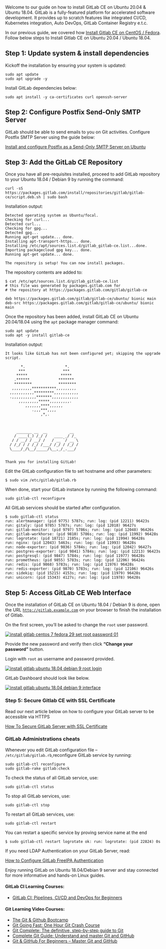 Welcome to our guide on how to install GitLab CE on Ubuntu 20.04 & Ubuntu 18.04. GitLab is a fully-featured platform for accelerated software development. It provides up to scratch features like integrated CI/CD, Kubernetes integration, Auto DevOps, GitLab Container Registry e.t.c.

In our previous guide, we covered how [Install Gitlab CE on CentOS / Fedora](https://computingforgeeks.com/install-gitlab-ce-on-centos-fedora/). Follow below steps to Install Gitlab CE on Ubuntu 20.04 / Ubuntu 18.04.

## Step 1: Update system & install dependencies

Kickoff the installation by ensuring your system is updated:

```
sudo apt update
sudo apt upgrade -y
```

Install GitLab dependencies below:

```
sudo apt install -y ca-certificates curl openssh-server
```

## Step 2: Configure Postfix Send-Only SMTP Server

GitLab should be able to send emails to you on Git activities. Configure Postfix SMTP Server using the guide below:

[Install and configure Postfix as a Send-Only SMTP Server on Ubuntu](https://computingforgeeks.com/how-to-install-and-configure-postfix-as-a-send-only-smtp-server-on-ubuntu-18-04-lts/)

## Step 3: Add the GitLab CE Repository

Once you have all pre-requisites installed, proceed to add GitLab repository to your Ubuntu 18.04 / Debian 9 by running the command:

```
curl -sS https://packages.gitlab.com/install/repositories/gitlab/gitlab-ce/script.deb.sh | sudo bash
```

Installation output:

```
Detected operating system as Ubuntu/focal.
Checking for curl...
Detected curl...
Checking for gpg...
Detected gpg...
Running apt-get update... done.
Installing apt-transport-https... done.
Installing /etc/apt/sources.list.d/gitlab_gitlab-ce.list...done.
Importing packagecloud gpg key... done.
Running apt-get update... done.

The repository is setup! You can now install packages.
```

The repository contents are added to:

```
$ cat /etc/apt/sources.list.d/gitlab_gitlab-ce.list 
# this file was generated by packages.gitlab.com for
# the repository at https://packages.gitlab.com/gitlab/gitlab-ce

deb https://packages.gitlab.com/gitlab/gitlab-ce/ubuntu/ bionic main
deb-src https://packages.gitlab.com/gitlab/gitlab-ce/ubuntu/ bionic main
```

Once the repository has been added, install GitLab CE on Ubuntu 20.04/18.04 using the `apt` package manager command:

```
sudo apt update
sudo apt -y install gitlab-ce
```

Installation output:

```
It looks like GitLab has not been configured yet; skipping the upgrade script.

       *.                  *.
      ***                 ***
     *****               *****
    .******             *******
    ********            ********
   ,,,,,,,,,***********,,,,,,,,,
  ,,,,,,,,,,,*********,,,,,,,,,,,
  .,,,,,,,,,,,*******,,,,,,,,,,,,
      ,,,,,,,,,*****,,,,,,,,,.
         ,,,,,,,****,,,,,,
            .,,,***,,,,
                ,*,.
  


     _______ __  __          __
    / ____(_) /_/ /   ____ _/ /_
   / / __/ / __/ /   / __ `/ __ \
  / /_/ / / /_/ /___/ /_/ / /_/ /
  \____/_/\__/_____/\__,_/_.___/
  

Thank you for installing GitLab!
```

Edit the GitLab configuration file to set hostname and other parameters:

```
$ sudo vim /etc/gitlab/gitlab.rb
```

When done, start your GitLab instance by running the following command:

```
sudo gitlab-ctl reconfigure
```

All GitLab services should be started after configuration.

```
$ sudo gitlab-ctl status
run: alertmanager: (pid 9775) 5787s; run: log: (pid 12211) 96423s
run: gitaly: (pid 9785) 5787s; run: log: (pid 12018) 96427s
run: gitlab-monitor: (pid 9797) 5786s; run: log: (pid 12048) 96426s
run: gitlab-workhorse: (pid 9810) 5786s; run: log: (pid 11992) 96428s
run: logrotate: (pid 18721) 2185s; run: log: (pid 11994) 96428s
run: nginx: (pid 12043) 5463s; run: log: (pid 11993) 96428s
run: node-exporter: (pid 9836) 5784s; run: log: (pid 12042) 96427s
run: postgres-exporter: (pid 9841) 5784s; run: log: (pid 12213) 96423s
run: postgresql: (pid 9847) 5784s; run: log: (pid 11977) 96428s
run: prometheus: (pid 9855) 5783s; run: log: (pid 12206) 96424s
run: redis: (pid 9868) 5783s; run: log: (pid 11976) 96428s
run: redis-exporter: (pid 9870) 5783s; run: log: (pid 12106) 96426s
run: sidekiq: (pid 15215) 4153s; run: log: (pid 11979) 96428s
run: unicorn: (pid 15343) 4127s; run: log: (pid 11978) 96428s
```

## Step 5: Access GitLab CE Web Interface

Once the installation of GitLab CE on Ubuntu 18.04 / Debian 9 is done, open the URL [`http://gitlab.example.com`](https://computingforgeeks.com/) on your browser to finish the installation of Gitlab.

On the first screen, you’ll be asked to change the `root` user password.

[![install gitlab centos 7 fedora 29 set root password 01](https://computingforgeeks.com/wp-content/uploads/2018/11/install-gitlab-centos-7-fedora-29-set-root-password-01.png "How To Install GitLab CE on Ubuntu 20.04 | 18.04 1")](https://computingforgeeks.com/wp-content/uploads/2018/11/install-gitlab-centos-7-fedora-29-set-root-password-01.png)

Provide the new password and verify then click **“Change your password”** button.

Login with `root` as username and password provided.

[![install gitlab ubuntu 18.04 debian 9 root login](https://computingforgeeks.com/wp-content/uploads/2018/12/install-gitlab-ubuntu-18.04-debian-9-root-login.png?ezimgfmt=rs:696x282/rscb23/ng:webp/ngcb23 "How To Install GitLab CE on Ubuntu 20.04 | 18.04 2")](https://computingforgeeks.com/wp-content/uploads/2018/12/install-gitlab-ubuntu-18.04-debian-9-root-login.png)

GitLab Dashboard should look like below.

[![install gitlab ubuntu 18.04 debian 9 interface](https://computingforgeeks.com/wp-content/uploads/2018/12/install-gitlab-ubuntu-18.04-debian-9-interface-1024x301.png?ezimgfmt=rs:696x205/rscb23/ng:webp/ngcb23 "How To Install GitLab CE on Ubuntu 20.04 | 18.04 3")](https://computingforgeeks.com/wp-content/uploads/2018/12/install-gitlab-ubuntu-18.04-debian-9-interface.png)

### Step 5: Secure Gitlab CE with SSL Certificate

Read our next article below on how to configure your GitLab server to be accessible via HTTPS

[How To Secure GitLab Server with SSL Certificate](https://computingforgeeks.com/how-to-secure-gitlab-server-with-ssl-certificate/)

### GitLab Administrations cheats

Whenever you edit GitLab configuration file – `/etc/gitlab/gitlab.rb`,reconfigure GitLab service by running:

```
sudo gitlab-ctl reconfigure
sudo gitlab-rake gitlab:check
```

To check the status of all GitLab service, use:

```
sudo gitlab-ctl status
```

To stop all GitLab services, use:

```
sudo gitlab-ctl stop
```

To restart all GitLab services, use:

```
sudo gitlab-ctl restart
```

You can restart a specific service by proving service name at the end

```
$ sudo gitlab-ctl restart logrotate ok: run: logrotate: (pid 22824) 0s
```

If you need LDAP Authentication on your GitLab Server, read:

[How to Configure GitLab FreeIPA Authentication](https://computingforgeeks.com/how-to-configure-gitlab-freeipa-authentication/)

Enjoy running GitLab on Ubuntu 18.04/Debian 9 server and stay connected for more informative and hands-on Linux guides.

#### GitLab CI Learning Courses:

-   [GitLab CI: Pipelines, CI/CD and DevOps for Beginners](https://click.linksynergy.com/deeplink?id=2sb89XJC/EQ&mid=39197&murl=https%3A%2F%2Fwww.udemy.com%2Fcourse%2Fgitlab-ci-pipelines-ci-cd-and-devops-for-beginners%2F)

#### Git Learning Video Courses:

-   [The Git & Github Bootcamp](https://click.linksynergy.com/deeplink?id=2sb89XJC/EQ&mid=39197&murl=https%3A%2F%2Fwww.udemy.com%2Fcourse%2Fgit-and-github-bootcamp%2F)
-   [Git Going Fast: One Hour Git Crash Course](https://click.linksynergy.com/deeplink?id=2sb89XJC/EQ&mid=39197&murl=https%3A%2F%2Fwww.udemy.com%2Fcourse%2Fgit-going-fast%2F)
-   [Git Complete: The definitive, step-by-step guide to Git](https://click.linksynergy.com/deeplink?id=2sb89XJC/EQ&mid=39197&murl=https%3A%2F%2Fwww.udemy.com%2Fcourse%2Fgit-complete%2F)
-   [Complete Git Guide: Understand and master Git and GitHub](https://click.linksynergy.com/deeplink?id=2sb89XJC/EQ&mid=39197&murl=https%3A%2F%2Fwww.udemy.com%2Fcourse%2Fgit-and-github-complete-guide%2F)
-   [Git & GitHub For Beginners – Master Git and GitHub](https://click.linksynergy.com/deeplink?id=2sb89XJC/EQ&mid=39197&murl=https%3A%2F%2Fwww.udemy.com%2Fcourse%2Fgit-and-github-crash-course%2F)